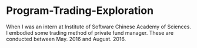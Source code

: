 # Program-Trading-Exploration
When I was an intern at Institute of Software Chinese Academy of Sciences. I embodied some trading method of private fund manager. These are conducted between May. 2016 and August. 2016.
